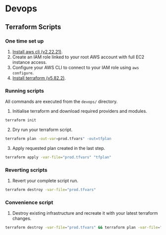 # Devops

## Terraform Scripts

### One time set up
1. [Install aws cli (v2.22.21)](https://docs.aws.amazon.com/cli/latest/userguide/getting-started-install.html).
2. Create an IAM role linked to your root AWS account with full EC2 instance access.
3. Configure your AWS CLI to connect to your IAM role using `aws configure`.
4. [Install terraform (v5.82.2)](https://developer.hashicorp.com/terraform/install).


### Running scripts
All commands are executed from the `devops/` directory.
1. Initialise terraform and download required providers and modules.

```sh
terraform init
```

2. Dry run your terraform script.

```sh
terraform plan -out-var=prod.tfvars" -out=tfplan
```

3. Apply requested plan created in the last step.

```sh
terraform apply -var-file="prod.tfvars" "tfplan"
```

### Reverting scripts

1. Revert your complete script run.

```sh
terraform destroy -var-file="prod.tfvars"
```

### Convenience script
1. Destroy existing infrastructure and recreate it with your latest terraform changes.

```sh
terraform destroy -var-file="prod.tfvars" && terraform plan -var-file="prod.tfvars" -out=tfplan && terraform apply -var-file="prod.tfvars" "tfplan"
```


